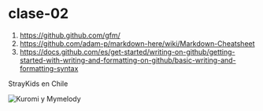 # clase-02

1. <https://github.github.com/gfm/>
2. <https://github.com/adam-p/markdown-here/wiki/Markdown-Cheatsheet>
3. <https://docs.github.com/es/get-started/writing-on-github/getting-started-with-writing-and-formatting-on-github/basic-writing-and-formatting-syntax>

StrayKids en Chile

![Kuromi y Mymelody](https://gifs.crd.co/assets/images/gallery11/98ecb6dd.gif?v=5f0408ba)
